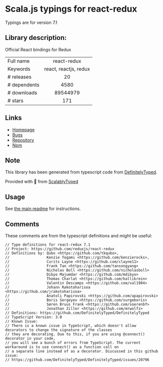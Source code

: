 
# Scala.js typings for react-redux

Typings are for version 7.1

## Library description:
Official React bindings for Redux

|                    |                 |
| ------------------ | :-------------: |
| Full name          | react-redux |
| Keywords           | react, reactjs, redux |
| # releases         | 20 |
| # dependents       | 4580 |
| # downloads        | 89544979 |
| # stars            | 171 |

## Links
- [Homepage](https://github.com/reduxjs/react-redux)
- [Bugs](https://github.com/reduxjs/react-redux/issues)
- [Repository](https://github.com/reduxjs/react-redux)
- [Npm](https://www.npmjs.com/package/react-redux)
    


## Note
This library has been generated from typescript code from [DefinitelyTyped](https://definitelytyped.org).

Provided with :purple_heart: from [ScalablyTyped](https://github.com/oyvindberg/ScalablyTyped)

## Usage
See [the main readme](../../readme.md) for instructions.

## Comments

These comments are from the typescript definitions and might be useful:
```
// Type definitions for react-redux 7.1
// Project: https://github.com/reduxjs/react-redux
// Definitions by: Qubo <https://github.com/tkqubo>,
//                 Kenzie Togami <https://github.com/kenzierocks>,
//                 Curits Layne <https://github.com/clayne11>
//                 Frank Tan <https://github.com/tansongyang>
//                 Nicholas Boll <https://github.com/nicholasboll>
//                 Dibyo Majumdar <https://github.com/mdibyo>
//                 Thomas Charlat <https://github.com/kallikrein>
//                 Valentin Descamps <https://github.com/val1984>
//                 Johann Rakotoharisoa <https://github.com/jrakotoharisoa>
//                 Anatoli Papirovski <https://github.com/apapirovski>
//                 Boris Sergeyev <https://github.com/surgeboris>
//                 Søren Bruus Frank <https://github.com/soerenbf>
//                 Jonathan Ziller <https://github.com/mrwolfz>
// Definitions: https://github.com/DefinitelyTyped/DefinitelyTyped
// TypeScript Version: 3.0
// Known Issue:
// There is a known issue in TypeScript, which doesn't allow decorators to change the signature of the classes
// they are decorating. Due to this, if you are using @connect() decorator in your code,
// you will see a bunch of errors from TypeScript. The current workaround is to use connect() as a function call on
// a separate line instead of as a decorator. Discussed in this github issue:
// https://github.com/DefinitelyTyped/DefinitelyTyped/issues/20796

```

